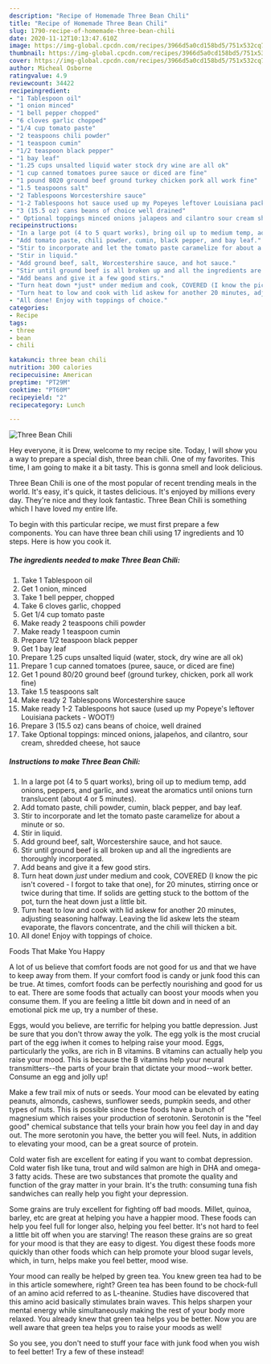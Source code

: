 ```yaml
---
description: "Recipe of Homemade Three Bean Chili"
title: "Recipe of Homemade Three Bean Chili"
slug: 1790-recipe-of-homemade-three-bean-chili
date: 2020-11-12T10:13:47.610Z
image: https://img-global.cpcdn.com/recipes/3966d5a0cd158bd5/751x532cq70/three-bean-chili-recipe-main-photo.jpg
thumbnail: https://img-global.cpcdn.com/recipes/3966d5a0cd158bd5/751x532cq70/three-bean-chili-recipe-main-photo.jpg
cover: https://img-global.cpcdn.com/recipes/3966d5a0cd158bd5/751x532cq70/three-bean-chili-recipe-main-photo.jpg
author: Micheal Osborne
ratingvalue: 4.9
reviewcount: 34422
recipeingredient:
- "1 Tablespoon oil"
- "1 onion minced"
- "1 bell pepper chopped"
- "6 cloves garlic chopped"
- "1/4 cup tomato paste"
- "2 teaspoons chili powder"
- "1 teaspoon cumin"
- "1/2 teaspoon black pepper"
- "1 bay leaf"
- "1.25 cups unsalted liquid water stock dry wine are all ok"
- "1 cup canned tomatoes puree sauce or diced are fine"
- "1 pound 8020 ground beef ground turkey chicken pork all work fine"
- "1.5 teaspoons salt"
- "2 Tablespoons Worcestershire sauce"
- "1-2 Tablespoons hot sauce used up my Popeyes leftover Louisiana packets  WOOT"
- "3 (15.5 oz) cans beans of choice well drained"
- " Optional toppings minced onions jalapeos and cilantro sour cream shredded cheese hot sauce"
recipeinstructions:
- "In a large pot (4 to 5 quart works), bring oil up to medium temp, add onions, peppers, and garlic, and sweat the aromatics until onions turn translucent (about 4 or 5 minutes)."
- "Add tomato paste, chili powder, cumin, black pepper, and bay leaf."
- "Stir to incorporate and let the tomato paste caramelize for about a minute or so."
- "Stir in liquid."
- "Add ground beef, salt, Worcestershire sauce, and hot sauce."
- "Stir until ground beef is all broken up and all the ingredients are thoroughly incorporated."
- "Add beans and give it a few good stirs."
- "Turn heat down *just* under medium and cook, COVERED (I know the pic isn&#39;t covered - I forgot to take that one), for 20 minutes, stirring once or twice during that time. If solids are getting stuck to the bottom of the pot, turn the heat down just a little bit."
- "Turn heat to low and cook with lid askew for another 20 minutes, adjusting seasoning halfway. Leaving the lid askew lets the steam evaporate, the flavors concentrate, and the chili will thicken a bit."
- "All done! Enjoy with toppings of choice."
categories:
- Recipe
tags:
- three
- bean
- chili

katakunci: three bean chili 
nutrition: 300 calories
recipecuisine: American
preptime: "PT29M"
cooktime: "PT60M"
recipeyield: "2"
recipecategory: Lunch

---
```



![Three Bean Chili](https://img-global.cpcdn.com/recipes/3966d5a0cd158bd5/751x532cq70/three-bean-chili-recipe-main-photo.jpg)

Hey everyone, it is Drew, welcome to my recipe site. Today, I will show you a way to prepare a special dish, three bean chili. One of my favorites. This time, I am going to make it a bit tasty. This is gonna smell and look delicious.



Three Bean Chili is one of the most popular of recent trending meals in the world. It's easy, it's quick, it tastes delicious. It's enjoyed by millions every day. They're nice and they look fantastic. Three Bean Chili is something which I have loved my entire life.


To begin with this particular recipe, we must first prepare a few components. You can have three bean chili using 17 ingredients and 10 steps. Here is how you cook it.

<!--inarticleads1-->

##### The ingredients needed to make Three Bean Chili:

1. Take 1 Tablespoon oil
1. Get 1 onion, minced
1. Take 1 bell pepper, chopped
1. Take 6 cloves garlic, chopped
1. Get 1/4 cup tomato paste
1. Make ready 2 teaspoons chili powder
1. Make ready 1 teaspoon cumin
1. Prepare 1/2 teaspoon black pepper
1. Get 1 bay leaf
1. Prepare 1.25 cups unsalted liquid (water, stock, dry wine are all ok)
1. Prepare 1 cup canned tomatoes (puree, sauce, or diced are fine)
1. Get 1 pound 80/20 ground beef (ground turkey, chicken, pork all work fine)
1. Take 1.5 teaspoons salt
1. Make ready 2 Tablespoons Worcestershire sauce
1. Make ready 1-2 Tablespoons hot sauce (used up my Popeye&#39;s leftover Louisiana packets - WOOT!)
1. Prepare 3 (15.5 oz) cans beans of choice, well drained
1. Take  Optional toppings: minced onions, jalapeños, and cilantro, sour cream, shredded cheese, hot sauce




<!--inarticleads2-->

##### Instructions to make Three Bean Chili:

1. In a large pot (4 to 5 quart works), bring oil up to medium temp, add onions, peppers, and garlic, and sweat the aromatics until onions turn translucent (about 4 or 5 minutes).
1. Add tomato paste, chili powder, cumin, black pepper, and bay leaf.
1. Stir to incorporate and let the tomato paste caramelize for about a minute or so.
1. Stir in liquid.
1. Add ground beef, salt, Worcestershire sauce, and hot sauce.
1. Stir until ground beef is all broken up and all the ingredients are thoroughly incorporated.
1. Add beans and give it a few good stirs.
1. Turn heat down *just* under medium and cook, COVERED (I know the pic isn&#39;t covered - I forgot to take that one), for 20 minutes, stirring once or twice during that time. If solids are getting stuck to the bottom of the pot, turn the heat down just a little bit.
1. Turn heat to low and cook with lid askew for another 20 minutes, adjusting seasoning halfway. Leaving the lid askew lets the steam evaporate, the flavors concentrate, and the chili will thicken a bit.
1. All done! Enjoy with toppings of choice.




Foods That Make You Happy


A lot of us believe that comfort foods are not good for us and that we have to keep away from them. If your comfort food is candy or junk food this can be true. At times, comfort foods can be perfectly nourishing and good for us to eat. There are some foods that actually can boost your moods when you consume them. If you are feeling a little bit down and in need of an emotional pick me up, try a number of these.

Eggs, would you believe, are terrific for helping you battle depression. Just be sure that you don't throw away the yolk. The egg yolk is the most crucial part of the egg iwhen it comes to helping raise your mood. Eggs, particularly the yolks, are rich in B vitamins. B vitamins can actually help you raise your mood. This is because the B vitamins help your neural transmitters--the parts of your brain that dictate your mood--work better. Consume an egg and jolly up!

Make a few trail mix of nuts or seeds. Your mood can be elevated by eating peanuts, almonds, cashews, sunflower seeds, pumpkin seeds, and other types of nuts. This is possible since these foods have a bunch of magnesium which raises your production of serotonin. Serotonin is the "feel good" chemical substance that tells your brain how you feel day in and day out. The more serotonin you have, the better you will feel. Nuts, in addition to elevating your mood, can be a great source of protein.

Cold water fish are excellent for eating if you want to combat depression. Cold water fish like tuna, trout and wild salmon are high in DHA and omega-3 fatty acids. These are two substances that promote the quality and function of the gray matter in your brain. It's the truth: consuming tuna fish sandwiches can really help you fight your depression. 

Some grains are truly excellent for fighting off bad moods. Millet, quinoa, barley, etc are great at helping you have a happier mood. These foods can help you feel full for longer also, helping you feel better. It's not hard to feel a little bit off when you are starving! The reason these grains are so great for your mood is that they are easy to digest. You digest these foods more quickly than other foods which can help promote your blood sugar levels, which, in turn, helps make you feel better, mood wise.

Your mood can really be helped by green tea. You knew green tea had to be in this article somewhere, right? Green tea has been found to be chock-full of an amino acid referred to as L-theanine. Studies have discovered that this amino acid basically stimulates brain waves. This helps sharpen your mental energy while simultaneously making the rest of your body more relaxed. You already knew that green tea helps you be better. Now you are well aware that green tea helps you to raise your moods as well!

So you see, you don't need to stuff your face with junk food when you wish to feel better! Try a few of these instead!

